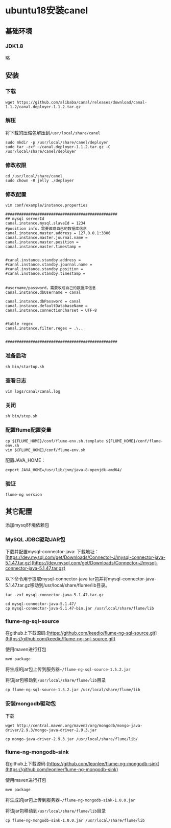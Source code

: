 # ubuntu18安装canel

## 基础环境

### JDK1.8

略

## 安装

### 下载

```shell
wget https://github.com/alibaba/canal/releases/download/canal-1.1.2/canal.deployer-1.1.2.tar.gz
```

### 解压

将下载的压缩包解压到`/usr/local/share/canel`

```shell
sudo mkdir -p /usr/local/share/canel/deployer
sudo tar -zxf ~/canal.deployer-1.1.2.tar.gz -C /usr/local/share/canel/deployer
```

### 修改权限

```shell
cd /usr/local/share/canel
sudo chown -R jelly ./deployer
```

### 修改配置

```shell
vim conf/example/instance.properties
```

```vim
#################################################
## mysql serverId
canal.instance.mysql.slaveId = 1234
#position info，需要改成自己的数据库信息
canal.instance.master.address = 127.0.0.1:3306
canal.instance.master.journal.name =
canal.instance.master.position =
canal.instance.master.timestamp =


#canal.instance.standby.address =
#canal.instance.standby.journal.name =
#canal.instance.standby.position =
#canal.instance.standby.timestamp =


#username/password，需要改成自己的数据库信息
canal.instance.dbUsername = canal

canal.instance.dbPassword = canal
canal.instance.defaultDatabaseName =
canal.instance.connectionCharset = UTF-8


#table regex
canal.instance.filter.regex = .\..


#################################################
```

### 准备启动

```shell
sh bin/startup.sh
```

### 查看日志

```shell
vim logs/canal/canal.log
```

### 关闭

```shell
sh bin/stop.sh
```

### 配置flume配置变量

```shell
cp ${FLUME_HOME}/conf/flume-env.sh.template ${FLUME_HOME}/conf/flume-env.sh
vim ${FLUME_HOME}/conf/flume-env.sh
```

配置JAVA_HOME：

```vim
export JAVA_HOME=/usr/lib/jvm/java-8-openjdk-amd64/
```

### 验证

```shell
flume-ng version
```

## 其它配置

添加mysql环境依赖包

### MySQL JDBC驱动JAR包

下载并配置mysql-connector-java:
下载地址：[https://dev.mysql.com/get/Downloads/Connector-J/mysql-connector-java-5.1.47.tar.gz](https://dev.mysql.com/get/Downloads/Connector-J/mysql-connector-java-5.1.47.tar.gz)

以下命令用于提取mysql-connector-java tar包并将mysql-connector-java-5.1.47.tar.gz移动到/usr/local/share/flume/lib目录。

```shell
tar -zxf mysql-connector-java-5.1.47.tar.gz

cd mysql-connector-java-5.1.47/
cp mysql-connector-java-5.1.47-bin.jar /usr/local/share/flume/lib
```

### flume-ng-sql-source

在github上下载源码:[https://github.com/keedio/flume-ng-sql-source.git](https://github.com/keedio/flume-ng-sql-source.git)

使用maven进行打包

```shell
mvn package
```

将生成的jar包上传到服务器`~/flume-ng-sql-source-1.5.2.jar`

将该jar包移动到`/usr/local/share/flume/lib`目录

```shell
cp flume-ng-sql-source-1.5.2.jar /usr/local/share/flume/lib
```

### 安装mongodb驱动包

下载

```shell
wget http://central.maven.org/maven2/org/mongodb/mongo-java-driver/2.9.3/mongo-java-driver-2.9.3.jar

cp mongo-java-driver-2.9.3.jar /usr/local/share/flume/lib/
```

### flume-ng-mongodb-sink

在github上下载源码:[https://github.com/leonlee/flume-ng-mongodb-sink](https://github.com/leonlee/flume-ng-mongodb-sink)

使用maven进行打包

```shell
mvn package
```

将生成的jar包上传到服务器`~/flume-ng-mongodb-sink-1.0.0.jar`

将该jar包移动到`/usr/local/share/flume/lib`目录

```shell
cp flume-ng-mongodb-sink-1.0.0.jar /usr/local/share/flume/lib
```

